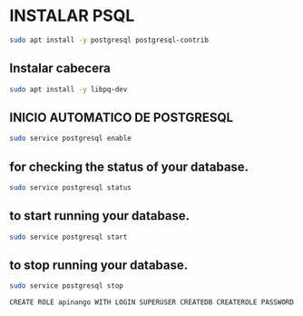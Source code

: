 # INSTALAR PSQL

```bash
sudo apt install -y postgresql postgresql-contrib
```

## Instalar cabecera

```bash
sudo apt install -y libpq-dev
```

## INICIO AUTOMATICO DE POSTGRESQL

```bash
sudo service postgresql enable
```

## for checking the status of your database.

```bash
sudo service postgresql status
```

## to start running your database.

```bash
sudo service postgresql start
```

## to stop running your database.

```bash
sudo service postgresql stop
```

```bash
CREATE ROLE apinango WITH LOGIN SUPERUSER CREATEDB CREATEROLE PASSWORD 'apinango' ;
```

